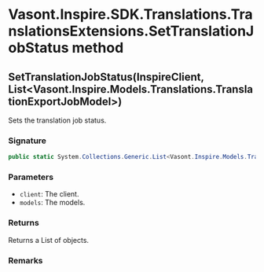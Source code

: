 # Vasont.Inspire.SDK.Translations.TranslationsExtensions.SetTranslationJobStatus method
## SetTranslationJobStatus(InspireClient, List<Vasont.Inspire.Models.Translations.TranslationExportJobModel>)
Sets the translation job status.

### Signature
```csharp
public static System.Collections.Generic.List<Vasont.Inspire.Models.Translations.TranslationExportJobModel> SetTranslationJobStatus(InspireClient client, List<Vasont.Inspire.Models.Translations.TranslationExportJobModel> models)
```
### Parameters
- `client`: The client.
- `models`: The models.

### Returns
Returns a List of  objects.
### Remarks

